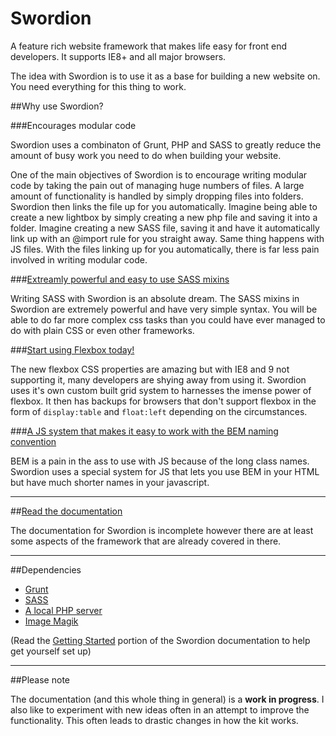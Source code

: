 # Swordion

A feature rich website framework that makes life easy for front end developers. It supports IE8+ and all major browsers.

The idea with Swordion is to use it as a base for building a new website on. You need everything for this thing to work.

##Why use Swordion?

###Encourages modular code

Swordion uses a combinaton of Grunt, PHP and SASS to greatly reduce the amount of busy work you need to do when building your website.

One of the main objectives of Swordion is to encourage writing modular code by taking the pain out of managing huge numbers of files. A large amount of functionality is handled by simply dropping files into folders. Swordion then links the file up for you automatically. Imagine being able to create a new lightbox by simply creating a new php file and saving it into a folder. Imagine creating a new SASS file, saving it and have it automatically link up with an @import rule for you straight away. Same thing happens with JS files. With the files linking up for you automatically, there is far less pain involved in writing modular code.

###[Extreamly powerful and easy to use SASS mixins](https://github.com/Dan503/Swordion/wiki/Swordion-SASS-mixins)

Writing SASS with Swordion is an absolute dream. The SASS mixins in Swordion are extremely powerful and have very simple syntax. You will be able to do far more complex css tasks than you could have ever managed to do with plain CSS or even other frameworks.

###[Start using Flexbox today!](https://github.com/Dan503/Swordion/wiki/The-grid-system)

The new flexbox CSS properties are amazing but with IE8 and 9 not supporting it, many developers are shying away from using it. Swordion uses it's own custom built grid system to harnesses the imense power of flexbox. It then has backups for browsers that don't support flexbox in the form of `display:table` and `float:left` depending on the circumstances.

###[A JS system that makes it easy to work with the BEM naming convention](https://github.com/Dan503/Swordion/wiki/The-JavaScript-system)

BEM is a pain in the ass to use with JS because of the long class names. Swordion uses a special system for JS that lets you use BEM in your HTML but have much shorter names in your javascript.

--------------------

##[Read the documentation](https://github.com/Dan503/Swordion/wiki)

The documentation for Swordion is incomplete however there are at least some aspects of the framework that are already covered in there.

---------------------

##Dependencies

- [Grunt](http://gruntjs.com/)
- [SASS](http://sass-lang.com/)
- [A local PHP server](https://github.com/Dan503/Swordion/wiki/Getting-started#local-php-server)
- [Image Magik](http://www.imagemagick.org/script/binary-releases.php)

(Read the [Getting Started](https://github.com/Dan503/Swordion/wiki/Getting-started) portion of the Swordion documentation to help get yourself set up)

--------------------

##Please note

The documentation (and this whole thing in general) is a **work in progress**. I also like to experiment with new ideas often in an attempt to improve the functionality. This often leads to drastic changes in how the kit works.
